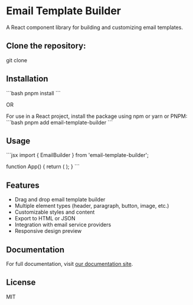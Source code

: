 # Email Template Builder

A React component library for building and customizing email templates.

## Clone the repository:
git clone

## Installation

\`\`\`bash
pnpm install
\`\`\`

OR

For use in a React project, install the package using npm or yarn or PNPM:
\`\`\`bash
pnpm add email-template-builder
\`\`\`

## Usage

\`\`\`jsx
import { EmailBuilder } from 'email-template-builder';

function App() {
  return (
    <EmailBuilder />
  );
}
\`\`\`

## Features

- Drag and drop email template builder
- Multiple element types (header, paragraph, button, image, etc.)
- Customizable styles and content
- Export to HTML or JSON
- Integration with email service providers
- Responsive design preview

## Documentation

For full documentation, visit [our documentation site](https://your-docs-site.com).

## License

MIT
